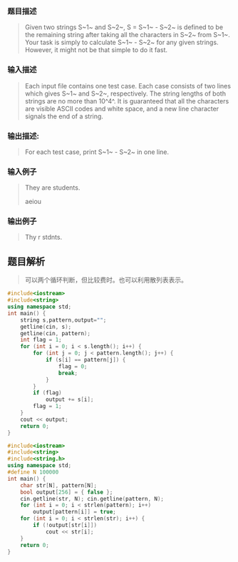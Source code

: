 ### 题目描述

> Given two strings S~1~ and S~2~, S = S~1~ - S~2~ is defined to be the remaining string after taking all the characters in S~2~ from S~1~. Your task is simply to calculate S~1~ - S~2~ for any given strings. However, it might not be that simple to do it fast.

### 输入描述

> Each input file contains one test case. Each case consists of two lines which gives S~1~ and S~2~, respectively. The string lengths of both strings are no more than 10^4^. It is guaranteed that all the characters are visible ASCII codes and white space, and a new line character signals the end of a string.

### 输出描述:
> For each test case, print S~1~ - S~2~ in one line.

### 输入例子
>They are students.
>
>aeiou

### 输出例子
>Thy r stdnts.

## 题目解析
>可以两个循环判断，但比较费时。也可以利用散列表表示。

```C++
#include<iostream>
#include<string>
using namespace std;
int main() {
	string s,pattern,output="";
	getline(cin, s);
	getline(cin, pattern);
	int flag = 1;
	for (int i = 0; i < s.length(); i++) {
		for (int j = 0; j < pattern.length(); j++) {
			if (s[i] == pattern[j]) {
				flag = 0;
				break;
			}
		}
		if (flag)
			output += s[i];
		flag = 1;
	}
	cout << output;
	return 0;
}
```

```C++
#include<iostream>
#include<string>
#include<string.h>
using namespace std;
#define N 100000
int main() {
	char str[N], pattern[N];
	bool output[256] = { false };
	cin.getline(str, N); cin.getline(pattern, N);
	for (int i = 0; i < strlen(pattern); i++) 
		output[pattern[i]] = true;
	for (int i = 0; i < strlen(str); i++) {
		if (!output[str[i]])
			cout << str[i];
	}
	return 0;
}
```